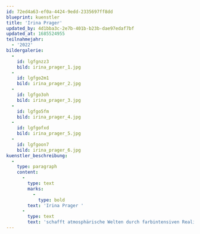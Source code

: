 ```yaml
---
id: 72ed4a63-ef0a-4424-9edd-2335697ff8dd
blueprint: kuenstler
title: 'Irina Prager'
updated_by: 4d1bba3c-2e7b-401b-b23b-dae97edaf7bf
updated_at: 1685524955
teilnahmejahr:
  - '2022'
bildergalerie:
  -
    id: lgfgnzz3
    bild: irina_prager_1.jpg
  -
    id: lgfgo2m1
    bild: irina_prager_2.jpg
  -
    id: lgfgo3oh
    bild: irina_prager_3.jpg
  -
    id: lgfgo5fm
    bild: irina_prager_4.jpg
  -
    id: lgfgofxd
    bild: irina_prager_5.jpg
  -
    id: lgfgoon7
    bild: irina_prager_6.jpg
kuenstler_beschreibung:
  -
    type: paragraph
    content:
      -
        type: text
        marks:
          -
            type: bold
        text: 'Irina Prager '
      -
        type: text
        text: 'schafft atmosphärische Welten durch farbintensiven Realismus. Sie interessiert sich für die menschliche Psyche.'
---
```


